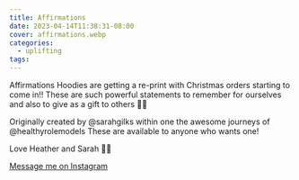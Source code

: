 ```yaml
---
title: Affirmations
date: 2023-04-14T11:38:31-08:00
cover: affirmations.webp
categories:
  - uplifting
tags:
---
```


Affirmations Hoodies are getting a re-print with Christmas orders starting to come in!! These are such powerful statements to remember for ourselves and also to give as a gift to others 🩷💥

Originally created by @sarahgilks within one the awesome journeys of @healthyrolemodels These are available to anyone who wants one!

Love Heather and Sarah 🌊💗

<!--more-->
[Message me on Instagram](https://www.instagram.com/reel/DA2YbNBpuKr/)
